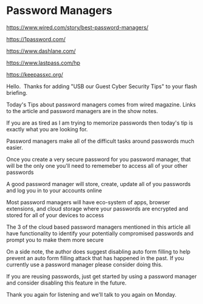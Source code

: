 # Password Managers

 https://www.wired.com/story/best-password-managers/

 https://1password.com/

 https://www.dashlane.com/

 https://www.lastpass.com/hp

 https://keepassxc.org/

 Hello.  Thanks for adding "USB our Guest Cyber Security Tips" to your flash briefing. 

 Today's Tips about password managers comes from wired magazine. Links to the article and password managers are in the show notes. 

 If you are as tired as I am trying to memorize passwords then today's tip is exactly what you are looking for. 

 Password managers make all of the difficult tasks around passwords much easier.

 Once you create a very secure password for you password manager, that will be the only one you'll need to rememeber to access all of your other passwords

 A good password manager will store, create, update all of you passwords and log you in to your accounts online

 Most password managers will have eco-system of apps, browser extensions, and cloud storage where your passwords are encrypted and stored for all of your devices to access

 The 3 of the cloud based password managers mentioned in this article all have functionality to identify your potentially compromised passwords and prompt you to make them more secure

 On a side note, the author does suggest disabling auto form filling to help prevent an auto form filling attack that has happened in the past. If you currently use a password manager please consider doing this.

 If you are reusing passwords, just get started by using a password manager and consider disabling this feature in the future.

 Thank you again for listening and we'll talk to you again on Monday. 
